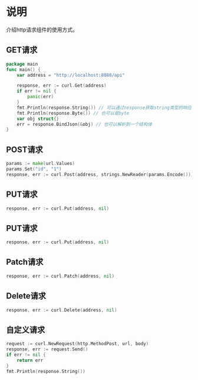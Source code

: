 # 说明
介绍http请求组件的使用方式。

## GET请求
```go
package main
func main() {
    var address = "http://localhost:8080/api"

    response, err := curl.Get(address)
    if err != nil {
        panic(err)
    }
    fmt.Println(response.String()) // 可以通过response获取string类型的响应
    fmt.Println(response.Byte()) // 也可以是byte
    var obj struct{}
    err = response.BindJson(&obj) // 也可以解析到一个结构体
}
```

## POST请求
```go
params := make(url.Values)
params.Set("id", "1")
response, err := curl.Post(address, strings.NewReader(params.Encode()))
```

## PUT请求
```go
response, err := curl.Put(address, nil)
```

## PUT请求
```go
response, err := curl.Put(address, nil)
```


## Patch请求
```go
response, err := curl.Patch(address, nil)
```

## Delete请求
```go
response, err := curl.Delete(address, nil)
```

## 自定义请求
```go
request := curl.NewRequest(http.MethodPost, url, body)
response, err := request.Send()
if err != nil {
    return err
}
fmt.Println(response.String())
```
